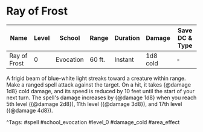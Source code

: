 # Ray of Frost

| Name | Level | School | Range | Duration | Damage | Save DC & Type |
|------|-------|--------|-------|----------|--------|----------------|
| Ray of Frost | 0 | Evocation | 60 ft. | Instant | 1d8 cold | - |

A frigid beam of blue-white light streaks toward a creature within range. Make a ranged spell attack against the target. On a hit, it takes {@damage 1d8} cold damage, and its speed is reduced by 10 feet until the start of your next turn. The spell's damage increases by {@damage 1d8} when you reach 5th level ({@damage 2d8}), 11th level ({@damage 3d8}), and 17th level ({@damage 4d8}).

^Tags: #spell #school_evocation #level_0 #damage_cold #area_effect